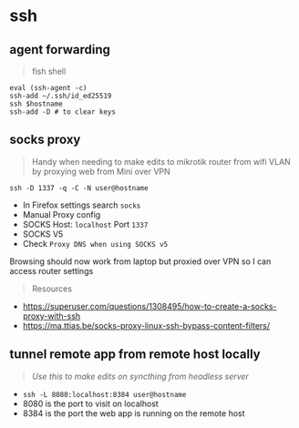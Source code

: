 # ssh

## agent forwarding

> fish shell

```fish
eval (ssh-agent -c)
ssh-add ~/.ssh/id_ed25519
ssh $hostname
ssh-add -D # to clear keys
```

## socks proxy

> Handy when needing to make edits to mikrotik router from wifi VLAN by proxying web from Mini over VPN

```fish
ssh -D 1337 -q -C -N user@hostname
```

- In Firefox settings search `socks`
- Manual Proxy config
- SOCKS Host: `localhost` Port `1337`
- SOCKS V5
- Check `Proxy DNS when using SOCKS v5`

Browsing should now work from laptop but proxied over VPN so I can access router settings

> Resources
- https://superuser.com/questions/1308495/how-to-create-a-socks-proxy-with-ssh
- https://ma.ttias.be/socks-proxy-linux-ssh-bypass-content-filters/

## tunnel remote app from remote host locally

> _Use this to make edits on syncthing from headless server_

- `ssh -L 8080:localhost:8384 user@hostname`
- 8080 is the port to visit on localhost
- 8384 is the port the web app is running on the remote host
